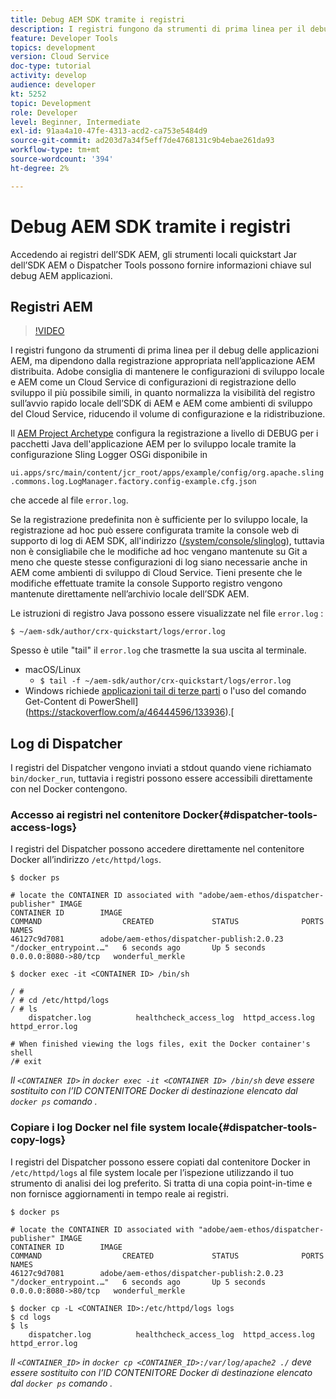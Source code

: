 ```yaml
---
title: Debug AEM SDK tramite i registri
description: I registri fungono da strumenti di prima linea per il debug delle applicazioni AEM, ma dipendono dalla registrazione appropriata nell’applicazione AEM distribuita.
feature: Developer Tools
topics: development
version: Cloud Service
doc-type: tutorial
activity: develop
audience: developer
kt: 5252
topic: Development
role: Developer
level: Beginner, Intermediate
exl-id: 91aa4a10-47fe-4313-acd2-ca753e5484d9
source-git-commit: ad203d7a34f5eff7de4768131c9b4ebae261da93
workflow-type: tm+mt
source-wordcount: '394'
ht-degree: 2%

---
```


# Debug AEM SDK tramite i registri

Accedendo ai registri dell’SDK AEM, gli strumenti locali quickstart Jar dell’SDK AEM o Dispatcher Tools possono fornire informazioni chiave sul debug AEM applicazioni.

## Registri AEM

>[!VIDEO](https://video.tv.adobe.com/v/34334/?quality=12&learn=on)

I registri fungono da strumenti di prima linea per il debug delle applicazioni AEM, ma dipendono dalla registrazione appropriata nell’applicazione AEM distribuita. Adobe consiglia di mantenere le configurazioni di sviluppo locale e AEM come un Cloud Service di configurazioni di registrazione dello sviluppo il più possibile simili, in quanto normalizza la visibilità del registro sull’avvio rapido locale dell’SDK di AEM e AEM come ambienti di sviluppo del Cloud Service, riducendo il volume di configurazione e la ridistribuzione.

Il [AEM Project Archetype](https://github.com/adobe/aem-project-archetype) configura la registrazione a livello di DEBUG per i pacchetti Java dell&#39;applicazione AEM per lo sviluppo locale tramite la configurazione Sling Logger OSGi disponibile in

`ui.apps/src/main/content/jcr_root/apps/example/config/org.apache.sling.commons.log.LogManager.factory.config-example.cfg.json`

che accede al file `error.log`.

Se la registrazione predefinita non è sufficiente per lo sviluppo locale, la registrazione ad hoc può essere configurata tramite la console web di supporto di log di AEM SDK, all&#39;indirizzo ([/system/console/slinglog](http://localhost:4502/system/console/slinglog)), tuttavia non è consigliabile che le modifiche ad hoc vengano mantenute su Git a meno che queste stesse configurazioni di log siano necessarie anche in AEM come ambienti di sviluppo di Cloud Service. Tieni presente che le modifiche effettuate tramite la console Supporto registro vengono mantenute direttamente nell’archivio locale dell’SDK AEM.

Le istruzioni di registro Java possono essere visualizzate nel file `error.log` :

```
$ ~/aem-sdk/author/crx-quickstart/logs/error.log
```

Spesso è utile &quot;tail&quot; il `error.log` che trasmette la sua uscita al terminale.

+ macOS/Linux
   + `$ tail -f ~/aem-sdk/author/crx-quickstart/logs/error.log`
+ Windows richiede [applicazioni tail di terze parti](https://stackoverflow.com/questions/187587/a-windows-equivalent-of-the-unix-tail-command) o l&#39;uso del comando Get-Content di PowerShell](https://stackoverflow.com/a/46444596/133936).[

## Log di Dispatcher

I registri del Dispatcher vengono inviati a stdout quando viene richiamato `bin/docker_run`, tuttavia i registri possono essere accessibili direttamente con nel Docker contengono.

### Accesso ai registri nel contenitore Docker{#dispatcher-tools-access-logs}

I registri del Dispatcher possono accedere direttamente nel contenitore Docker all’indirizzo `/etc/httpd/logs`.

```shell
$ docker ps

# locate the CONTAINER ID associated with "adobe/aem-ethos/dispatcher-publisher" IMAGE
CONTAINER ID        IMAGE                                       COMMAND                  CREATED             STATUS              PORTS                  NAMES
46127c9d7081        adobe/aem-ethos/dispatcher-publish:2.0.23   "/docker_entrypoint.…"   6 seconds ago       Up 5 seconds        0.0.0.0:8080->80/tcp   wonderful_merkle

$ docker exec -it <CONTAINER ID> /bin/sh

/ # 
/ # cd /etc/httpd/logs
/ # ls
    dispatcher.log          healthcheck_access_log  httpd_access.log        httpd_error.log

# When finished viewing the logs files, exit the Docker container's shell
/# exit
```

_Il  `<CONTAINER ID>` in  `docker exec -it <CONTAINER ID> /bin/sh` deve essere sostituito con l’ID CONTENITORE Docker di destinazione elencato dal  `docker ps` comando ._


### Copiare i log Docker nel file system locale{#dispatcher-tools-copy-logs}

I registri del Dispatcher possono essere copiati dal contenitore Docker in `/etc/httpd/logs` al file system locale per l’ispezione utilizzando il tuo strumento di analisi dei log preferito. Si tratta di una copia point-in-time e non fornisce aggiornamenti in tempo reale ai registri.

```shell
$ docker ps

# locate the CONTAINER ID associated with "adobe/aem-ethos/dispatcher-publisher" IMAGE
CONTAINER ID        IMAGE                                       COMMAND                  CREATED             STATUS              PORTS                  NAMES
46127c9d7081        adobe/aem-ethos/dispatcher-publish:2.0.23   "/docker_entrypoint.…"   6 seconds ago       Up 5 seconds        0.0.0.0:8080->80/tcp   wonderful_merkle

$ docker cp -L <CONTAINER ID>:/etc/httpd/logs logs 
$ cd logs
$ ls
    dispatcher.log          healthcheck_access_log  httpd_access.log        httpd_error.log
```

_Il  `<CONTAINER_ID>` in  `docker cp <CONTAINER_ID>:/var/log/apache2 ./` deve essere sostituito con l’ID CONTENITORE Docker di destinazione elencato dal  `docker ps` comando ._
